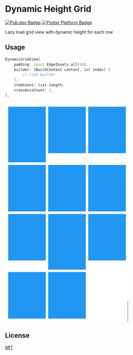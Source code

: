# Dynamic Height Grid
<p>
	<a href="https://pub.dev/packages/dynamic_height_grid" rel="noopener" target="_blank"><img src="https://img.shields.io/pub/v/dynamic_height_grid.svg" alt="Pub.dev Badge"></a>
	<a href="https://github.com/Dihardja-Software/flutter_dynamic_height_grid" rel="noopener" target="_blank"><img src="https://img.shields.io/badge/platform-flutter-ff69b4.svg" alt="Flutter Platform Badge"></a>
</p>

Lazy load grid view with dynamic height for each row

## Usage
```dart
DynamicGridView(
    padding: const EdgeInsets.all(16),
    builder: (BuildContext context, int index) {
        // item builder
    },
    itemCount: list.length,
    crossAxisCount: 3,
),
```

<img src="https://raw.githubusercontent.com/Dihardja-Software/flutter_dynamic_height_grid/master/doc/assets/dynamic_grid.PNG" />

## License

[MIT](https://choosealicense.com/licenses/mit/)
